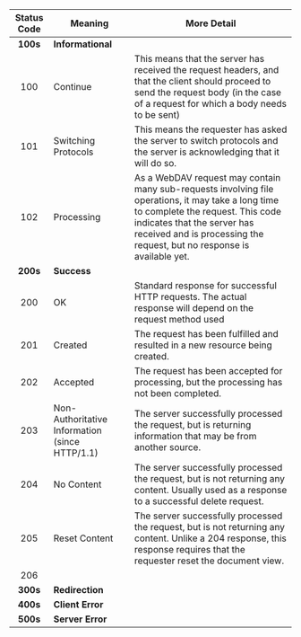 |Status Code | Meaning | More Detail|
|:----------:|---------| -----------|
|**100s**    |**Informational**  |
|100 |Continue  |This means that the server has received the request headers, and that the client should proceed to send the request body (in the case of a request for which a body needs to be sent)|
|101  |Switching Protocols|This means the requester has asked the server to switch protocols and the server is acknowledging that it will do so.|
|102 | Processing | As a WebDAV request may contain many sub-requests involving file operations, it may take a long time to complete the request. This code indicates that the server has received and is processing the request, but no response is available yet. |
|**200s**    | **Success**  |
|200 | OK | Standard response for successful HTTP requests. The actual response will depend on the request method used|
|201 | Created | The request has been fulfilled and resulted in a new resource being created.|
|202 | Accepted | The request has been accepted for processing, but the processing has not been completed.|
|203|Non-Authoritative Information (since HTTP/1.1)|The server successfully processed the request, but is returning information that may be from another source.|
|204|No Content|The server successfully processed the request, but is not returning any content. Usually used as a response to a successful delete request.|
|205|Reset Content|The server successfully processed the request, but is not returning any content. Unlike a 204 response, this response requires that the requester reset the document view.|
|206|
|**300s**    | **Redirection**  ||
|**400s**    | **Client Error**  |
|**500s**    | **Server Error**  |
